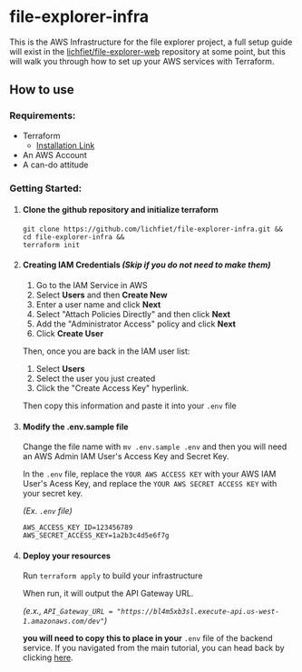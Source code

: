 # file-explorer-infra

This is the AWS Infrastructure for the file explorer project, a full setup guide will exist in the [lichfiet/file-explorer-web](https://github.com/lichfiet/file-explorer-web) repository at some point, but this will walk you through how to set up your AWS services with Terraform.

## How to use

### Requirements:

- Terraform
  - [Installation Link](https://developer.hashicorp.com/terraform/tutorials/aws-get-started/install-cli) 
- An AWS Account
- A can-do attitude

### Getting Started:

1. #### Clone the github repository and initialize terraform

    ```
    git clone https://github.com/lichfiet/file-explorer-infra.git &&
    cd file-explorer-infra &&
    terraform init
    ```

2. #### Creating IAM Credentials *(Skip if you do not need to make them)*

    1. Go to the IAM Service in AWS
    2. Select **Users** and then **Create New**
    3. Enter a user name and click **Next**
    4. Select "Attach Policies Directly" and then click **Next**
    5. Add the "Administrator Access" policy and click **Next**
    6. Click **Create User**

    Then, once you are back in the IAM user list:
    
    1. Select **Users**
    2. Select the user you just created
    3. Click the "Create Access Key" hyperlink.

    Then copy this information and paste it into your `.env` file

3. #### Modify the .env.sample file

    Change the file name with `mv .env.sample .env` and then you will need an AWS Admin IAM User's Access Key and Secret Key.
    
    In the `.env` file, replace the `YOUR AWS ACCESS KEY` with your AWS IAM User's Acess Key, and replace the `YOUR AWS SECRET ACCESS KEY` with your secret key.

    *(Ex. `.env` file)*
    ```
    AWS_ACCESS_KEY_ID=123456789
    AWS_SECRET_ACCESS_KEY=1a2b3c4d5e6f7g
    ```

4. #### Deploy your resources

    Run `terraform apply` to build your infrastructure

    When run, it will output the API Gateway URL.
    
    *(e.x., `API_Gateway_URL = "https://bl4m5xb3sl.execute-api.us-west-1.amazonaws.com/dev"`)*

    **you will need to copy this to place in your** `.env` file of the backend service. If you navigated from the main tutorial, you can head back by clicking [here](https://https://github.com/lichfiet/file-explorer-web).